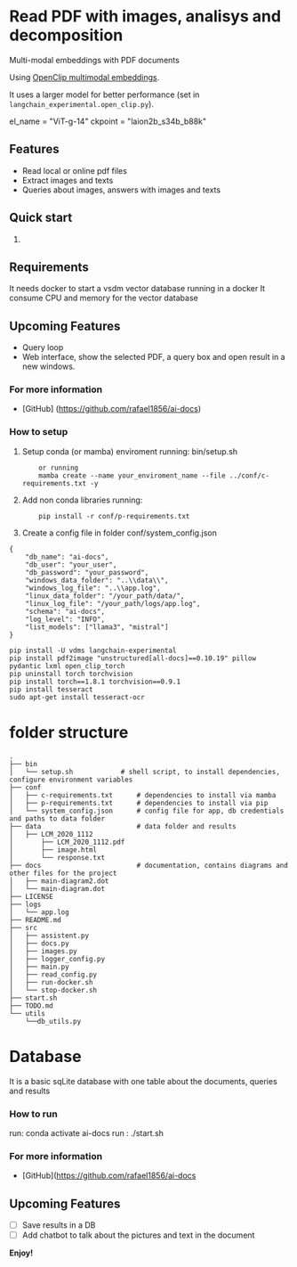 # Read PDF with images, analisys and decomposition



Multi-modal embeddings with PDF documents

Using [OpenClip multimodal embeddings](https://python.langchain.com/docs/integrations/text_embedding/open_clip).

It uses a larger model for better performance (set in `langchain_experimental.open_clip.py`).

el_name = "ViT-g-14"
ckpoint = "laion2b_s34b_b88k"



## Features

* Read local or online pdf files
* Extract images and texts
* Queries about images, answers with images and texts


## Quick start

1. 

## Requirements

It needs docker to start a vsdm vector database running in a docker
It consume CPU and memory for the vector database

## Upcoming Features

* Query loop
* Web interface, show the selected PDF, a query box and open result in a new windows.


### For more information

* [GitHub] (https://github.com/rafael1856/ai-docs)

### How to setup

1. Setup conda (or mamba) enviroment running: bin/setup.sh 
    ```
        or running 
        mamba create --name your_enviroment_name --file ../conf/c-requirements.txt -y
    ```

2. Add non conda libraries running: 
    ```
        pip install -r conf/p-requirements.txt
    ```
3. Create a config file in folder conf/system_config.json
```
{
    "db_name": "ai-docs",
    "db_user": "your_user",
    "db_password": "your_password",
    "windows_data_folder": "..\\data\\",
    "windows_log_file": "..\\app.log",
    "linux_data_folder": "/your_path/data/",
    "linux_log_file": "/your_path/logs/app.log",
    "schema": "ai-docs",
    "log_level": "INFO",
    "list_models": ["llama3", "mistral"]
}

pip install -U vdms langchain-experimental
pip install pdf2image "unstructured[all-docs]==0.10.19" pillow pydantic lxml open_clip_torch
pip uninstall torch torchvision
pip install torch==1.8.1 torchvision==0.9.1
pip install tesseract
sudo apt-get install tesseract-ocr
```


# folder structure
```
.
├── bin
│   └── setup.sh            # shell script, to install dependencies, configure environment variables
├── conf
│   ├── c-requirements.txt      # dependencies to install via mamba  
│   ├── p-requirements.txt      # dependencies to install via pip
│   └── system_config.json      # config file for app, db credentials and paths to data folder
├── data                        # data folder and results
│   ├── LCM_2020_1112
│       ├── LCM_2020_1112.pdf
│       ├── image.html
│       └── response.txt
├── docs                        # documentation, contains diagrams and other files for the project
│   ├── main-diagram2.dot
│   └── main-diagram.dot
├── LICENSE
├── logs
│   └── app.log
├── README.md
├── src
│   ├── assistent.py
│   ├── docs.py
│   ├── images.py
│   ├── logger_config.py
│   ├── main.py
│   ├── read_config.py
│   ├── run-docker.sh
│   └── stop-docker.sh
├── start.sh
├── TODO.md
└── utils
    └──db_utils.py
```


# Database
It is a basic sqLite database with one table about the documents, queries and results

### How to run

run: conda activate ai-docs
run : ./start.sh 


### For more information

* [GitHub](https://github.com/rafael1856/ai-docs

## Upcoming Features

- [ ] Save results in a DB   
- [ ] Add chatbot to talk about the pictures and text in the document

**Enjoy!**
